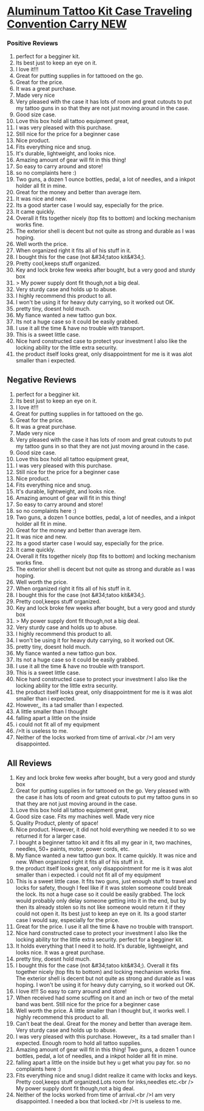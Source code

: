 # [Aluminum Tattoo Kit Case Traveling Convention Carry NEW](https://products.checkmycream.com/products/Aluminum-Tattoo-Kit-Case-Traveling-Convention-Carry-NEW.html)

### Positive Reviews

<ol>
      <li>perfect for a begginer kit.</li>
      <li>Its best just to keep an eye on it.</li>
      <li>I love it!!!</li>
      <li>Great for putting supplies in for tattooed on the go.</li>
      <li>Great for the price.  </li>
      <li>It was a great purchase.</li>
      <li>Made very nice</li>
      <li>Very pleased with the case it has lots of room and great cutouts to put my tattoo guns in so that they are not just moving around in the case.</li>
      <li>Good size case.</li>
      <li>Love this box hold all tattoo equipment great,</li>
      <li>I was very pleased with this purchase.</li>
      <li>Still nice for the price for a beginner case</li>
      <li>Nice product.</li>
      <li>Fits everything nice and snug.</li>
      <li>It&#x27;s durable, lightweight, and looks nice.</li>
      <li>Amazing amount of gear will fit in this thing!</li>
      <li>So easy to carry around and store!</li>
      <li>so no complaints here :)</li>
      <li>Two guns, a dozen 1 ounce bottles, pedal, a lot of needles, and a inkpot holder all fit in mine.</li>
      <li>Great for the money and better than average item.</li>
      <li>It was nice and new.</li>
      <li>Its a good starter case I would say, especially for the price.</li>
      <li>It came quickly.</li>
      <li>Overall it fits together nicely (top fits to bottom) and locking mechanism works fine.</li>
      <li>The exterior shell is decent but not quite as strong and durable as I was hoping.</li>
      <li>Well worth the price.</li>
      <li>When organized right it fits all of his stuff in it.</li>
      <li>I bought this for the case (not &amp;#34;tatoo kit&amp;#34;).</li>
      <li>Pretty cool,keeps stuff organized.</li>
      <li>Key and lock broke few weeks after bought, but a very good and sturdy box</li>
      <li>&gt; My power supply dont fit though,not a big deal.</li>
      <li>Very sturdy case and holds up to abuse.</li>
      <li>I highly recommend this product to all.</li>
      <li>I won&#x27;t be using it for heavy duty carrying, so it worked out OK.</li>
      <li>pretty tiny, doesnt hold much.</li>
      <li>My fiance wanted a new tattoo gun box.</li>
      <li>Its not a huge case so it could be easily grabbed.</li>
      <li>I use it all the time &amp; have no trouble with transport.</li>
      <li>This is a sweet little case.</li>
      <li>Nice hard constructed case to protect your investment I also like the locking ability tor the little extra security.</li>
      <li>the product itself looks great, only disappointment for me is it was alot smaller than i expected.</li>
</ol>


<h2>Negative Reviews</h2>
<ol>
<li> perfect for a begginer kit.</li>
<li> Its best just to keep an eye on it.</li>
<li> I love it!!!</li>
<li> Great for putting supplies in for tattooed on the go.</li>
<li> Great for the price.  </li>
<li> It was a great purchase.</li>
<li> Made very nice</li>
<li> Very pleased with the case it has lots of room and great cutouts to put my tattoo guns in so that they are not just moving around in the case.</li>
<li> Good size case.</li>
<li> Love this box hold all tattoo equipment great,</li>
<li> I was very pleased with this purchase.</li>
<li> Still nice for the price for a beginner case</li>
<li> Nice product.</li>
<li> Fits everything nice and snug.</li>
<li> It&#x27;s durable, lightweight, and looks nice.</li>
<li> Amazing amount of gear will fit in this thing!</li>
<li> So easy to carry around and store!</li>
<li> so no complaints here :)</li>
<li> Two guns, a dozen 1 ounce bottles, pedal, a lot of needles, and a inkpot holder all fit in mine.</li>
<li> Great for the money and better than average item.</li>
<li> It was nice and new.</li>
<li> Its a good starter case I would say, especially for the price.</li>
<li> It came quickly.</li>
<li> Overall it fits together nicely (top fits to bottom) and locking mechanism works fine.</li>
<li> The exterior shell is decent but not quite as strong and durable as I was hoping.</li>
<li> Well worth the price.</li>
<li> When organized right it fits all of his stuff in it.</li>
<li> I bought this for the case (not &amp;#34;tatoo kit&amp;#34;).</li>
<li> Pretty cool,keeps stuff organized.</li>
<li> Key and lock broke few weeks after bought, but a very good and sturdy box</li>
<li> &gt; My power supply dont fit though,not a big deal.</li>
<li> Very sturdy case and holds up to abuse.</li>
<li> I highly recommend this product to all.</li>
<li> I won&#x27;t be using it for heavy duty carrying, so it worked out OK.</li>
<li> pretty tiny, doesnt hold much.</li>
<li> My fiance wanted a new tattoo gun box.</li>
<li> Its not a huge case so it could be easily grabbed.</li>
<li> I use it all the time &amp; have no trouble with transport.</li>
<li> This is a sweet little case.</li>
<li> Nice hard constructed case to protect your investment I also like the locking ability tor the little extra security.</li>
<li> the product itself looks great, only disappointment for me is it was alot smaller than i expected.</li>
<li> However,, its a tad smaller than I expected.</li>
<li> A little smaller than I thought</li>
<li> falling apart a little on the inside</li>
<li> i could not fit all of my equipment</li>
<li> /&gt;It is useless to me.</li>
<li> Neither of the locks worked from time of arrival.&lt;br /&gt;I am very disappointed.</li>
</ol>

<h2>All Reviews</h2>

<ol>
    <li> Key and lock broke few weeks after bought, but a very good and sturdy box</li>
    <li> Great for putting supplies in for tattooed on the go. Very pleased with the case it has lots of room and great cutouts to put my tattoo guns in so that they are not just moving around in the case.</li>
    <li> Love this box hold all tattoo equipment great,</li>
    <li> Good size case. Fits my machines well. Made very nice</li>
    <li> Quality Product, plenty of space!</li>
    <li> Nice product. However, it did not hold everything we needed it to so we returned it for a larger case.</li>
    <li> I bought a beginner tattoo kit and it fits all my gear in it, two machines, needles, 50+ paints, motor, power cords, etc.</li>
    <li> My fiance wanted a new tattoo gun box. It came quickly. It was nice and new. When organized right it fits all of his stuff in it.</li>
    <li> the product itself looks great, only disappointment for me is it was alot smaller than i expected. i could not fit all of my equipment</li>
    <li> This is a sweet little case. It fits two guns, just enough stuff to travel and locks for safety, though I feel like if it was stolen someone could break the lock. Its not a huge case so it could be easily grabbed. The lock would probably only delay someone getting into it in the end, but by then its already stolen so its not like someone would return it if they could not open it. Its best just to keep an eye on it. Its a good starter case I would say, especially for the price.</li>
    <li> Great for the price.  I use it all the time &amp; have no trouble with transport.</li>
    <li> Nice hard constructed case to protect your investment I also like the locking ability tor the little extra security. perfect for a begginer kit.</li>
    <li> It holds everything that I need it to hold. It&#x27;s durable, lightweight, and looks nice. It was a great purchase.</li>
    <li> pretty tiny, doesnt hold much.</li>
    <li> I bought this for the case (not &amp;#34;tatoo kit&amp;#34;). Overall it fits together nicely (top fits to bottom) and locking mechanism works fine. The exterior shell is decent but not quite as strong and durable as I was hoping. I won&#x27;t be using it for heavy duty carrying, so it worked out OK.</li>
    <li> I love it!!! So easy to carry around and store!</li>
    <li> When received had some scuffing on it and an inch or two of the metal band was bent. Still nice for the price for a beginner case</li>
    <li> Well worth the price. A little smaller than I thought but, it works well. I highly recommend this product to all.</li>
    <li> Can&#x27;t beat the deal. Great for the money and better than average item. Very sturdy case and holds up to abuse.</li>
    <li> I was very pleased with this purchase. However,, its a tad smaller than I expected. Enough room to hold all tattoo supplies.</li>
    <li> Amazing amount of gear will fit in this thing! Two guns, a dozen 1 ounce bottles, pedal, a lot of needles, and a inkpot holder all fit in mine.</li>
    <li> falling apart a little on the inside but hey u get what you pay for. so no complaints here :)</li>
    <li> Fits everything nice and snug.I didnt realize it came with locks and keys. Pretty cool,keeps stuff organized.Lots room for inks,needles etc.&lt;br /&gt; My power supply dont fit though,not a big deal.</li>
    <li> Neither of the locks worked from time of arrival.&lt;br /&gt;I am very disappointed. I needed a box that locked.&lt;br /&gt;It is useless to me.</li>
</ol>




